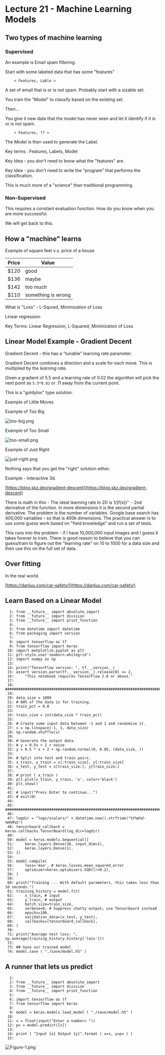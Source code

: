 













# Lecture 21 - Machine Learning Models




## Two types of machine learning

### Supervised

An example is Email spam filtering.

Start with some labeled data that has some "features"

```
	< Features, Lable >
```

A set of email that is or is not spam.  Probably start with a sizable set.

You train the "Model" to classify based on the existing set.

Then...

You give it new data that the model has never seen and let it identify
if it is or is not spam.

```
	< Features, ?? >
```

The Model is then used to generate the Label.

Key terms : Features, Labels, Model

Key Idea - you don't need to know what the "features" are.

Key Idea - you don't need to write the "program" that performs the classification.

This is much more of a "science" than traditional programming.

### Non-Supervised 

This requires a constant evaluation function.  How do you know when you are more successful.

We will get back to this.


## How a "machine" learns

Example of square feet v.s. price of a house

Price     |  Value
----------|-----------
$120 | good
$136 | maybe
$142 | too much
$110 | something is wrong


What is "Loss" - L-Squred, Minimization of Loss

Linear regression

Key Terms: Linear Regression, L-Squared, Minimization of Loss










## Linear Model Example - Gradient Decent

Gradient Decent - this has a "tunable" learning rate parameter.

Gradient Decent combines a direction and a scale for each move.  This is
multiplied by the *learning rate*.

Given a gradient of 5.5 and a learning rate of 0.02 the algorithm will pick
the next point as `5.5*0.02` or .11 away from the current point.

This is a "goldylox" type solution.

Example of Little Moves

Example of Too Big

![too-big.png](too-big.png)

Example of Too Small

![too-small.png](too-small.png)


Example of Just Right

![just-right.png](just-right.png)

Nothing says that you get the "right" solution either.

Example - Interactive 3d.

[https://blog.skz.dev/gradient-descent](https://blog.skz.dev/gradient-descent)


There is math in this - The ideal learning rate in 2D is 1/(f(x))'' - 2nd derivative
of the function.   In more dimensions it is the second partial derivative.   The problem
is the number of variables.   Google base search has 400,000 variables - so that is 400k
dimensions.  The practical answer is to use some guess work based on "field knowledge"
and run a set of tests.

This runs into the problem - if I have 10,000,000 input images and I guess it takes
forever to train.  There is good reason to believe that you can guess/train to figure
out the "learning rate" on 10 to 1000 for a data size and then use this on the full
set of data.

## Over fitting

In the real world.

[https://danluu.com/car-safety/](https://danluu.com/car-safety/)





## Learn Based on a Linear Model

```
  1: from __future__ import absolute_import
  2: from __future__ import division
  3: from __future__ import print_function
  4: 
  5: from datetime import datetime
  6: from packaging import version
  7: 
  8: import tensorflow as tf
  9: from tensorflow import keras
 10: import matplotlib.pyplot as plt
 11: plt.style.use('seaborn-whitegrid')
 12: import numpy as np
 13: 
 14: print("TensorFlow version: ", tf.__version__)
 15: assert version.parse(tf.__version__).release[0] >= 2,
 16:     "This notebook requires TensorFlow 2.0 or above."
 17: 
 18: #######################################################################34
 19: 
 20: data_size = 1000
 21: # 80% of the data is for training.
 22: train_pct = 0.8
 23: 
 24: train_size = int(data_size * train_pct)
 25: 
 26: # Create some input data between -1 and 1 and randomize it.
 27: x = np.linspace(-1, 1, data_size)
 28: np.random.shuffle(x)
 29: 
 30: # Generate the output data.
 31: # y = 0.5x + 2 + noise
 32: y = 0.5 * x + 2 + np.random.normal(0, 0.05, (data_size, ))
 33: 
 34: # Split into test and train pairs.
 35: x_train, y_train = x[:train_size], y[:train_size]
 36: x_test, y_test = x[train_size:], y[train_size:]
 37: 
 38: # print ( x_train )
 39: plt.plot(x_train, y_train, 'o', color='black')
 40: plt.show()
 41: 
 42: # input("Press Enter to continue...")
 43: # exit(0)
 44: 
 45: #######################################################################33
 46: 
 47: logdir = "logs/scalars/" + datetime.now().strftime("%Y%m%d-%H%M%S")
 48: tensorboard_callback = keras.callbacks.TensorBoard(log_dir=logdir)
 49: 
 50: model = keras.models.Sequential([
 51:     keras.layers.Dense(16, input_dim=1),
 52:     keras.layers.Dense(1),
 53: ])
 54: 
 55: model.compile(
 56:     loss='mse', # keras.losses.mean_squared_error
 57:     optimizer=keras.optimizers.SGD(lr=0.2),
 58: )
 59: 
 60: print("Training ... With default parameters, this takes less than 10 seconds.")
 61: training_history = model.fit(
 62:     x_train, # input
 63:     y_train, # output
 64:     batch_size=train_size,
 65:     verbose=0, # Suppress chatty output; use Tensorboard instead
 66:     epochs=100,
 67:     validation_data=(x_test, y_test),
 68:     callbacks=[tensorboard_callback],
 69: )
 70: 
 71: print("Average test loss: ", np.average(training_history.history['loss']))
 72: 
 73: ## Save our trained model
 74: model.save ( "./save/model.h5" )

```

<div class="pagebreak"></div>

## A runner that lets us predict

```
  1: 
  2: from __future__ import absolute_import
  3: from __future__ import division
  4: from __future__ import print_function
  5: 
  6: import tensorflow as tf
  7: from tensorflow import keras
  8: 
  9: model = keras.models.load_model ( "./save/model.h5" )
 10: 
 11: x = float(input("Enter a number> "))
 12: pv = model.predict([x])
 13: 
 14: print ( "Input {x} Output {y}".format ( x=x, y=pv ) )
 15: 

```

![Figure-1.png](Figure-1.png)



